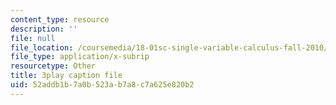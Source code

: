 ```yaml
---
content_type: resource
description: ''
file: null
file_location: /coursemedia/18-01sc-single-variable-calculus-fall-2010/52addb1b7a0b523ab7a8c7a625e820b2_zUEuKrxgHws.vtt
file_type: application/x-subrip
resourcetype: Other
title: 3play caption file
uid: 52addb1b-7a0b-523a-b7a8-c7a625e820b2
---
```

